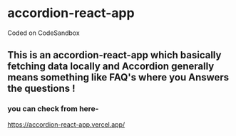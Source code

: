 # accordion-react-app
Coded on CodeSandbox
## This is an accordion-react-app which basically fetching data locally and Accordion generally means something like FAQ's where you Answers the questions !

### you can check from here-
https://accordion-react-app.vercel.app/
